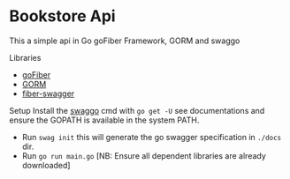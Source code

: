 # Bookstore Api
This a simple api in Go goFiber Framework, GORM and swaggo

Libraries
- [goFiber](https://github.com/gofiber/fiber)
- [GORM](https://github.com/jinzhu/gorm)
- [fiber-swagger](https://github.com/arsmn/fiber-swagger)

Setup
Install the [swaggo](github.com/swaggo/swag) cmd with `go get -U` see documentations and ensure the GOPATH is available in the system PATH.
- Run `swag init` this will generate the go swagger specification in `./docs` dir.
- Run `go run main.go` [NB: Ensure all dependent libraries are already downloaded]